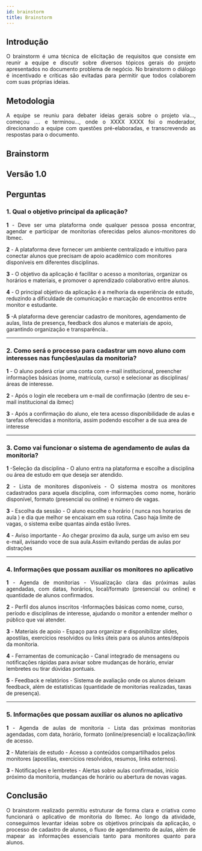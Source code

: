 ```yaml
---
id: brainstorm
title: Brainstorm
---
```

 
## Introdução
<p align = "justify">
O brainstorm é uma técnica de elicitação de requisitos que consiste em reunir a equipe e discutir sobre diversos tópicos gerais do projeto apresentados no documento problema de negócio. No brainstorm o diálogo é incentivado e críticas são evitadas para permitir que todos colaborem com suas próprias ideias.
</p>
 
## Metodologia
<p align = "justify">
A equipe se reuniu para debater ideias gerais sobre o projeto via..., começou .... e terminou..., onde o XXXX XXXX foi o moderador, direcionando a equipe com questões pré-elaboradas, e transcrevendo as respostas para o documento.
</p>
 
## Brainstorm
 
## Versão 1.0
 
## Perguntas
 
### 1. Qual o objetivo principal da aplicação?
 
<p align = "justify">
<b>1</b> -  Deve ser uma plataforma onde qualquer pessoa possa encontrar, agendar e participar de monitorias oferecidas pelos alunos-monitores do Ibmec.
</p>
 
<b>2</b> - A plataforma deve fornecer um ambiente centralizado e intuitivo para conectar alunos que precisam de apoio acadêmico com monitores disponíveis em diferentes disciplinas.
 
<b>3</b> -  O objetivo da aplicação é facilitar o acesso a monitorias, organizar os horários e materiais, e promover o aprendizado colaborativo entre alunos.
 
<b>4</b> - O principal objetivo da aplicação é a melhoria da experiência de estudo, reduzindo a dificuldade de comunicação e marcação de encontros entre monitor e estudante.
 
<b>5</b> -A plataforma deve gerenciar cadastro de monitores, agendamento de aulas, lista de presença, feedback dos alunos e materiais de apoio, garantindo organização e transparência..
</p>
 
---
 
### 2. Como será o processo para cadastrar um novo aluno com interesses nas funções\aulas da monitoria?
<p align = "justify">

 <b>1</b> - O aluno poderá criar uma conta com e-mail institucional, preencher informações básicas (nome, matrícula, curso) e selecionar as disciplinas/áreas de interesse.
 
<b>2</b> -  Após o login ele recebera um e-mail de confirmação (dentro de seu e-mail institucional da ibmec)
 
<b>3</b> - Após a confirmação do aluno, ele tera acesso disponibilidade de aulas e tarefas oferecidas a monitoria, assim podendo escolher a de sua area de interesse


 
 
---
 
### 3. Como vai funcionar o sistema de agendamento de aulas da monitoria?
 
<p align = "justify">

 <b>1</b> -Seleção da disciplina - O aluno entra na plataforma e escolhe a disciplina ou área de estudo em que deseja ser atendido.
 
<p align = "justify">
<b>2</b> -  Lista de monitores disponíveis - O sistema mostra os monitores cadastrados para aquela disciplina, com informações como nome, horário disponível, formato (presencial ou online) e número de vagas.
</p>
 
<b>3</b> - Escolha da sessão - O aluno escolhe o horário ( nunca nos horarios de aula ) e dia que melhor se encaixam em sua rotina. Caso haja limite de vagas, o sistema exibe quantas ainda estão livres.
 
<b>4</b> - Aviso importante  - 
Ao chegar proximo da aula, surge um aviso em seu e-mail, avisando voce de sua aula.Assim evitando perdas de aulas por distrações 



 
---
 
### 4. Informações que possam auxiliar os monitores no aplicativo

<p align = "justify">
<b>1</b> - Agenda de monitorias - Visualização clara das próximas aulas agendadas, com datas, horários, local/formato (presencial ou online) e quantidade de alunos confirmados.
 
<b>2</b> - Perfil dos alunos inscritos -Informações básicas como nome, curso, período e disciplinas de interesse, ajudando o monitor a entender melhor o público que vai atender.
 
<b>3</b> - Materiais de apoio - Espaço para organizar e disponibilizar slides, apostilas, exercícios resolvidos ou links úteis para os alunos antes/depois da monitoria.

<b>4</b> - Ferramentas de comunicação - Canal integrado de mensagens ou notificações rápidas para avisar sobre mudanças de horário, enviar lembretes ou tirar dúvidas pontuais.

<b>5</b> - Feedback e relatórios - Sistema de avaliação onde os alunos deixam feedback, além de estatísticas (quantidade de monitorias realizadas, taxas de presença).
 
---
 
### 5. Informações que possam auxiliar os alunos no aplicativo
<p align = "justify">
<b>1</b> - Agenda de aulas de monitoria - Lista das próximas monitorias agendadas, com data, horário, formato (online/presencial) e localização/link de acesso.

<b>2</b> - Materiais de estudo - Acesso a conteúdos compartilhados pelos monitores (apostilas, exercícios resolvidos, resumos, links externos).

<b>3</b> - Notificações e lembretes - Alertas sobre aulas confirmadas, início próximo da monitoria, mudanças de horário ou abertura de novas vagas.

</p>
 

 

## Conclusão
<p align = "justify">
O brainstorm realizado permitiu estruturar de forma clara e criativa como funcionará o aplicativo de monitoria do Ibmec. Ao longo da atividade, conseguimos levantar ideias sobre os objetivos principais da aplicação, o processo de cadastro de alunos, o fluxo de agendamento de aulas, além de mapear as informações essenciais tanto para monitores quanto para alunos.
</p>

 
 



